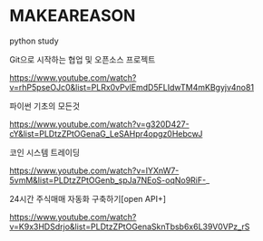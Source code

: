 # MAKEAREASON
python study

Git으로 시작하는 협업 및 오픈소스 프로젝트

https://www.youtube.com/watch?v=rhP5pseOJc0&list=PLRx0vPvlEmdD5FLIdwTM4mKBgyjv4no81

파이썬 기초의 모든것

https://www.youtube.com/watch?v=g320D427-cY&list=PLDtzZPtOGenaG_LeSAHpr4opgz0HebcwJ

코인 시스템 트레이딩

https://www.youtube.com/watch?v=IYXnW7-5vmM&list=PLDtzZPtOGenb_spJa7NEoS-oqNo9RiF-_

24시간 주식매매 자동화 구축하기[open API+]

https://www.youtube.com/watch?v=K9x3HDSdrjo&list=PLDtzZPtOGenaSknTbsb6x6L39V0VPz_rS
